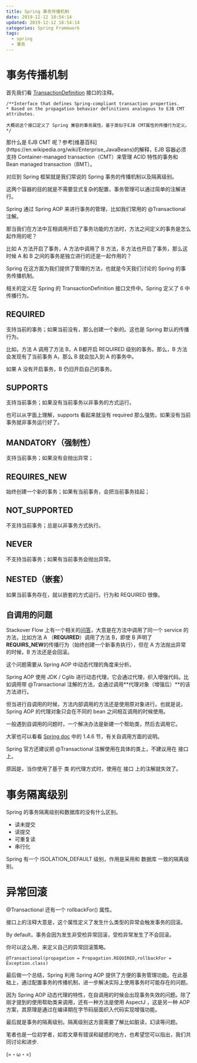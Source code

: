 ```yaml
---
title: Spring 事务传播机制
date: 2019-12-12 18:54:14
updated: 2019-12-12 18:54:14
categories: Spring Framework
tags: 
  - spring
  - 事务
---
```


# 事务传播机制

首先我们看 [TransactionDefinition](https://docs.spring.io/spring-framework/docs/current/javadoc-api/org/springframework/transaction/TransactionDefinition.html) 接口的注释。

```plain
/**Interface that defines Spring-compliant transaction properties.
* Based on the propagation behavior definitions analogous to EJB CMT attributes.

大概说这个接口定义了 Spring 兼容的事务属性。基于类似于EJB CMT属性的传播行为定义。
*/
```

<!--more-->那什么是 EJB CMT 呢？参考[维基百科](https://en.wikipedia.org/wiki/Enterprise_JavaBeans)的解释，EJB 容器必须支持 Container-managed transaction（CMT）来管理 ACID 特性的事务和 Bean managed transaction（BMT）。

对应到 Spring 框架就是我们常说的 Spring 事务的传播机制以及隔离级别。

这两个容器的目的就是不需要显式复杂的配置，事务管理可以通过简单的注解进行。

Spring 通过 Spring AOP 来进行事务的管理，比如我们常用的 @Transactional 注解。

那当我们在方法中互相调用开启了事务功能的方法时，方法之间定义的事务是怎么起作用的呢？

 

比如 A 方法开启了事务，A 方法中调用了 B 方法，B 方法也开启了事务，那么这时候 A 和 B 之间的事务是独立进行的还是一起作用的？

Spring 在这方面为我们提供了管理的方法，也就是今天我们讨论的 Spring 的事务传播机制。

相关的定义在 Spring 的 TransactionDefinition 接口文件中。Spring 定义了 6 中传播行为。

## **REQUIRED**

支持当前的事务；如果当前没有，那么创建一个新的。这也是 Spring 默认的传播行为。

比如，方法 A 调用了方法 B，A B都开启 REQUIRED 级别的事务。那么，B 方法会发现有了当前事务 A，那么 B 就会加入到 A 的事务中。

如果 A 没有开启事务，B 仍旧开启自己的事务。

## **SUPPORTS**

支持当前事务；如果没有当前事务以非事务的方式运行。

也可以从字面上理解，supports 看起来就没有 required 那么强势。如果没有当前事务就非事务运行好了。

## **MANDATORY（强制性）**

支持当前事务；如果没有会抛出异常；

## **REQUIRES_NEW**

始终创建一个新的事务；如果有当前事务，会把当前事务挂起；

## **NOT_SUPPORTED**

不支持当前事务；总是以非事务方式执行。

## NEVER

不支持当前事务；如果有当前事务会抛出异常。

## NESTED（嵌套）

如果当前事务存在，就以嵌套的方式运行。行为和 REQUIRED 很像。

## 自调用的问题

Stackover Flow 上有一个相关的[问答](https://stackoverflow.com/questions/37217075/spring-nested-transactions)，大意是在方法中调用了同一个 service 的方法，比如方法 A （**REQUIRED**）调用了方法 B，即使 B 声明了 **REQUIRS_NEW**的传播行为（始终创建一个新事务执行），但在 A 方法抛出异常的时候，B 方法还是会回滚。

这个问题需要从 Spring AOP 中动态代理的角度来分析。

Spring AOP 使用 JDK / Cglib 进行动态代理，它会通过代理，织入增强代码。比如调用带 @Transactional 注解的方法，会通过调用**代理对象（增强后）**的该方法进行。

但当进行自调用的时候，方法内部调用的方法还是使用原对象进行。也就是说，Spring AOP 的代理对象只会在不同的 bean 之间相互调用的时候使用。

一般遇到自调用的问题时，一个解决办法是新建一个帮助类，然后去调用它。

大家也可以看看 [Spring doc](https://docs.spring.io/spring-framework/docs/current/spring-framework-reference/data-access.html#transaction-declarative-annotations) 中的 1.4.6 节，有关自调用方面的说明。

Spring 官方还建议把 @Transactional 注解使用在具体的类上，不建议用在 接口 上。

原因是，当你使用了基于 类 的代理方式时，使用在 接口 上的注解就失效了。

# 事务隔离级别

Spring 的事务隔离级别和数据库的没有什么区别。

* 读未提交
* 读提交
* 可重复读
* 串行化

Spring 有一个 ISOLATION_DEFAULT 级别，作用是采用和 数据库 一致的隔离级别。

# 异常回滚

@Transactional 还有一个 rollbackFor() 属性。

接口上的注释大意是，这个属性定义了发生什么类型的异常会触发事务的回滚。

By default，事务会因为发生非受检异常回滚，受检异常发生了不会回滚。

你可以这么用，来定义自己的异常回滚策略。

```plain
@Transactional(propagation = Propagation.REQUIRED,rollbackFor = Exception.class)
```

最后做一个总结，Spring 利用 Spring AOP 提供了方便的事务管理功能。在此基础上，通过配置事务的传播机制，进一步解决实际上使用事务时可能存在的问题。

因为 Spring AOP 动态代理的特性，在自调用的时候会出现事务失效的问题。除了刚才提到的使用帮助类来调用，还有一种方法是使用 AspectJ ，这是另一种 AOP 方案，其原理是通过在编译期在字节码层面织入代码实现增强功能。

最后就是事务的隔离级别。隔离级别这方面需要了解比如脏读，幻读等问题。

笔者也是一位初学者，如若文章有错误和疑惑的地方，也希望您可以指出，我们共同讨论和进步.

‍(=・ω・=)

